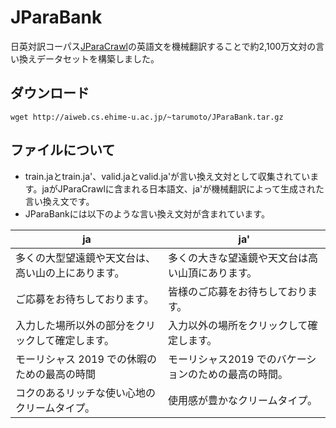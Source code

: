 # JParaBank
日英対訳コーパス[JParaCrawl](https://www.kecl.ntt.co.jp/icl/lirg/jparacrawl/)の英語文を機械翻訳することで約2,100万文対の言い換えデータセットを構築しました。

## ダウンロード
```
wget http://aiweb.cs.ehime-u.ac.jp/~tarumoto/JParaBank.tar.gz
```

## ファイルについて
- train.jaとtrain.ja'、valid.jaとvalid.ja'が言い換え文対として収集されています。jaがJParaCrawlに含まれる日本語文、ja'が機械翻訳によって生成された言い換え文です。
- JParaBankには以下のような言い換え文対が含まれています。

|  ja |  ja' |
| ---- | ---- |
|  多くの大型望遠鏡や天文台は、高い山の上にあります。  |  多くの大きな望遠鏡や天文台は高い山頂にあります。  |
|  ご応募をお待ちしております。  |  皆様のご応募をお待ちしております。  |
|  入力した場所以外の部分をクリックして確定します。  |  入力以外の場所をクリックして確定します。  |
|  モーリシャス 2019 での休暇のための最高の時間  |  モーリシャス2019 でのバケーションのための最高の時間。  |
|  コクのあるリッチな使い心地のクリームタイプ。  |  使用感が豊かなクリームタイプ。  |
